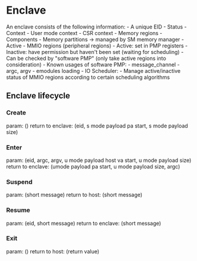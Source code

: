 # Enclave

An enclave consists of the following information:
	- A unique EID
	- Status
	- Context
		- User mode context
		- CSR context
	- Memory regions
		- Components
			- Memory partitions -> managed by SM memory manager
				- Active
			- MMIO regions (peripheral regions)
				- Active: set in PMP registers
				- Inactive: have permission but haven't been set (waiting for scheduling)
		- Can be checked by "software PMP" (only take active regions into consideration)
			- Known usages of software PMP:
				- message_channel
					- argc, argv
					- emodules loading
		- IO Scheduler:
			- Manage active/inactive status of MMIO regions according to certain scheduling algorithms

## Enclave lifecycle


### Create

param:				()
return to enclave:	(eid, s mode payload pa start, s mode payload size)

### Enter

param:				(eid, argc, argv,
						u mode payload host va start, u mode payload size)
return to enclave:	(umode payload pa start, u mode payload size, argc)

### Suspend

param:			(short message)
return to host:	(short message)

### Resume

param:				(eid, short message)
return to enclave:	(short message)

### Exit

param:			()
return to host:	(return value)